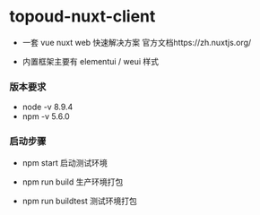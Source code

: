 # topoud-nuxt-client

-   一套 vue nuxt web 快速解决方案 官方文档https://zh.nuxtjs.org/

-   内置框架主要有 elementui / weui 样式

### 版本要求

-   node -v 8.9.4
-   npm -v 5.6.0

### 启动步骤

-   npm start 启动测试环境

-   npm run build 生产环境打包

-   npm run buildtest 测试环境打包
